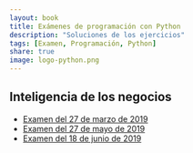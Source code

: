 ```yaml
---
layout: book
title: Exámenes de programación con Python
description: "Soluciones de los ejercicios"
tags: [Examen, Programación, Python]
share: true
image: logo-python.png
---
```


## Inteligencia de los negocios

- [Examen del 27 de marzo de 2019](examen-python-2019-03-27.html)
- [Examen del 27 de mayo de 2019](examen-python-2019-05-27.html)
- [Examen del 18 de junio de 2019](examen-python-2019-06-18.html)